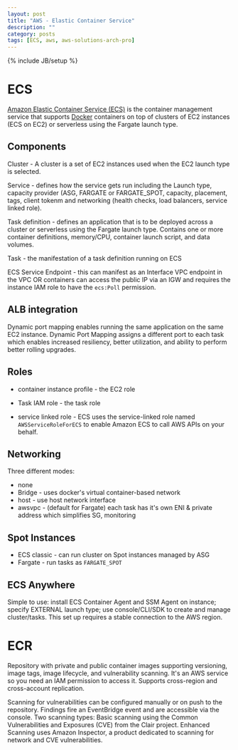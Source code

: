 ```yaml
---
layout: post
title: "AWS - Elastic Container Service"
description: ""
category: posts
tags: [ECS, aws, aws-solutions-arch-pro]
---
```

{% include JB/setup %}

# ECS
[Amazon Elastic Container Service (ECS)](https://aws.amazon.com/ecs/) is the container management service that supports [Docker](https://aws.amazon.com/docker/) containers on top of clusters of EC2 instances (ECS on EC2) or serverless using the Fargate launch type. 

## Components
Cluster - A cluster is a set of EC2 instances used when the EC2 launch type is selected.

Service - defines how the service gets run including the Launch type, capacity provider (ASG, FARGATE or FARGATE_SPOT, capacity, placement, tags, client tokenm and networking (health checks, load balancers, service linked role).

Task definition - defines an application that is to be deployed across a cluster or serverless using the Fargate launch type. Contains one or more container definitions, memory/CPU, container launch script, and data volumes.

Task - the manifestation of a task definition running on ECS

ECS Service Endpoint - this can manifest as an Interface VPC endpoint in the VPC OR containers can access the public IP via an IGW and requires the instance IAM role to have the `ecs:Poll` permission.

## ALB integration
Dynamic port mapping enables running the same application on the same EC2 instance. Dynamic Port Mapping assigns a different port to each task which enables increased resiliency, better utilization, and ability to perform better rolling upgrades.

## Roles
- container instance profile - the EC2 role

- Task IAM role - the task role

- service linked role - ECS uses the service-linked role named `AWSServiceRoleForECS` to enable Amazon ECS to call AWS APIs on your behalf.

## Networking
Three different modes:
- none
- Bridge - uses docker's virtual container-based network
- host - use host network interface
- awsvpc - (default for Fargate) each task has it's own ENI & private address which simplifies SG, monitoring

## Spot Instances
- ECS classic - can run cluster on Spot instances managed by ASG
- Fargate - run tasks as `FARGATE_SPOT`

## ECS Anywhere
Simple to use: install ECS Container Agent and SSM Agent on instance; specify EXTERNAL launch type; use console/CLI/SDK to create and manage cluster/tasks. This set up requires a stable connection to the AWS region.

# ECR
Repository with private and public container images supporting versioning, image tags, image lifecycle, and vulnerability scanning. It's an AWS service so you need an IAM permission to access it. Supports cross-region and cross-account replication. 

Scanning for vulnerabilities can be configured manually or on push to the repository. Findings fire an EventBridge event and are accessible via the console. Two scanning types: Basic scanning using the Common Vulnerabilities and Exposures (CVE) from the Clair project. Enhanced Scanning uses Amazon Inspector, a product dedicated to scanning for network and CVE vulnerabilities.